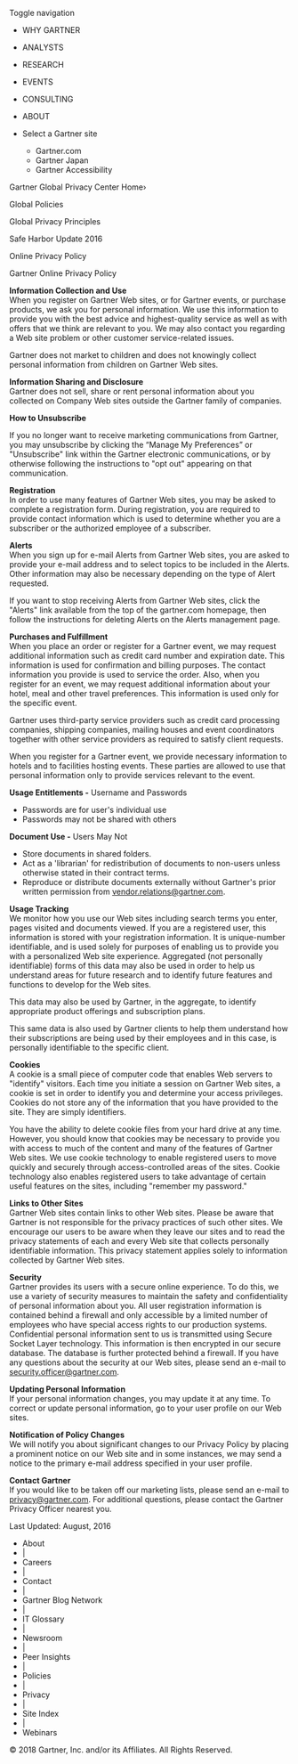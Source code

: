 Toggle navigation

*   WHY GARTNER
*   ANALYSTS
*   RESEARCH
*   EVENTS
*   CONSULTING
*   ABOUT

*   Select a Gartner site
    *   Gartner.com
    *   Gartner Japan
    *   Gartner Accessibility

Gartner Global Privacy Center Home›

Global Policies

Global Privacy Principles

Safe Harbor Update 2016

Online Privacy Policy

Gartner Online Privacy Policy

**Information Collection and Use**  
When you register on Gartner Web sites, or for Gartner events, or purchase products, we ask you for personal information. We use this information to provide you with the best advice and highest-quality service as well as with offers that we think are relevant to you. We may also contact you regarding a Web site problem or other customer service-related issues.

Gartner does not market to children and does not knowingly collect personal information from children on Gartner Web sites.

**Information Sharing and Disclosure**  
Gartner does not sell, share or rent personal information about you collected on Company Web sites outside the Gartner family of companies.

**How to Unsubscribe**

If you no longer want to receive marketing communications from Gartner, you may unsubscribe by clicking the “Manage My Preferences” or "Unsubscribe" link within the Gartner electronic communications, or by otherwise following the instructions to "opt out" appearing on that communication.

**Registration**  
In order to use many features of Gartner Web sites, you may be asked to complete a registration form. During registration, you are required to provide contact information which is used to determine whether you are a subscriber or the authorized employee of a subscriber.

**Alerts**  
When you sign up for e-mail Alerts from Gartner Web sites, you are asked to provide your e-mail address and to select topics to be included in the Alerts. Other information may also be necessary depending on the type of Alert requested.

If you want to stop receiving Alerts from Gartner Web sites, click the "Alerts" link available from the top of the gartner.com homepage, then follow the instructions for deleting Alerts on the Alerts management page.

**Purchases and Fulfillment**  
When you place an order or register for a Gartner event, we may request additional information such as credit card number and expiration date. This information is used for confirmation and billing purposes. The contact information you provide is used to service the order. Also, when you register for an event, we may request additional information about your hotel, meal and other travel preferences. This information is used only for the specific event.  

Gartner uses third-party service providers such as credit card processing companies, shipping companies, mailing houses and event coordinators together with other service providers as required to satisfy client requests.  

When you register for a Gartner event, we provide necessary information to hotels and to facilities hosting events. These parties are allowed to use that personal information only to provide services relevant to the event.

**Usage Entitlements -** Username and Passwords

*   Passwords are for user's individual use
*   Passwords may not be shared with others

**Document Use -** Users May Not

*   Store documents in shared folders.
*   Act as a 'librarian' for redistribution of documents to non-users unless otherwise stated in their contract terms.
*   Reproduce or distribute documents externally without Gartner's prior written permission from vendor.relations@gartner.com.

**Usage Tracking**  
We monitor how you use our Web sites including search terms you enter, pages visited and documents viewed. If you are a registered user, this information is stored with your registration information. It is unique-number identifiable, and is used solely for purposes of enabling us to provide you with a personalized Web site experience. Aggregated (not personally identifiable) forms of this data may also be used in order to help us understand areas for future research and to identify future features and functions to develop for the Web sites.   
  
This data may also be used by Gartner, in the aggregate, to identify appropriate product offerings and subscription plans.   
  
This same data is also used by Gartner clients to help them understand how their subscriptions are being used by their employees and in this case, is personally identifiable to the specific client.   
  
**Cookies**  
A cookie is a small piece of computer code that enables Web servers to "identify" visitors. Each time you initiate a session on Gartner Web sites, a cookie is set in order to identify you and determine your access privileges. Cookies do not store any of the information that you have provided to the site. They are simply identifiers.   
  
You have the ability to delete cookie files from your hard drive at any time. However, you should know that cookies may be necessary to provide you with access to much of the content and many of the features of Gartner Web sites. We use cookie technology to enable registered users to move quickly and securely through access-controlled areas of the sites. Cookie technology also enables registered users to take advantage of certain useful features on the sites, including "remember my password."   
  
**Links to Other Sites**  
Gartner Web sites contain links to other Web sites. Please be aware that Gartner is not responsible for the privacy practices of such other sites. We encourage our users to be aware when they leave our sites and to read the privacy statements of each and every Web site that collects personally identifiable information. This privacy statement applies solely to information collected by Gartner Web sites.   
  
**Security**  
Gartner provides its users with a secure online experience. To do this, we use a variety of security measures to maintain the safety and confidentiality of personal information about you. All user registration information is contained behind a firewall and only accessible by a limited number of employees who have special access rights to our production systems. Confidential personal information sent to us is transmitted using Secure Socket Layer technology. This information is then encrypted in our secure database. The database is further protected behind a firewall. If you have any questions about the security at our Web sites, please send an e-mail to  security.officer@gartner.com.   
  
**Updating Personal Information**  
If your personal information changes, you may update it at any time. To correct or update personal information, go to your user profile on our Web sites.   
  
**Notification of Policy Changes**  
We will notify you about significant changes to our Privacy Policy by placing a prominent notice on our Web site and in some instances, we may send a notice to the primary e-mail address specified in your user profile.   
  
**Contact Gartner**  
If you would like to be taken off our marketing lists, please send an e-mail to privacy@gartner.com. For additional questions, please contact the Gartner Privacy Officer nearest you.

Last Updated: August, 2016

*   About
*   |
*   Careers
*   |
*   Contact
*   |
*   Gartner Blog Network
*   |
*   IT Glossary
*   |
*   Newsroom
*   |
*   Peer Insights
*   |
*   Policies
*   |
*   Privacy
*   |
*   Site Index
*   |
*   Webinars

© 2018 Gartner, Inc. and/or its Affiliates. All Rights Reserved.